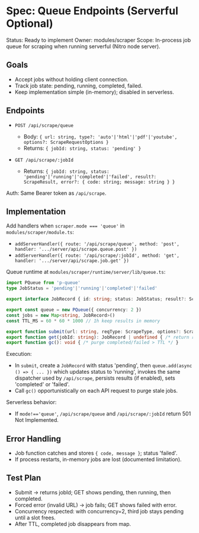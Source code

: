 # Spec: Queue Endpoints (Serverful Optional)

Status: Ready to implement
Owner: modules/scraper
Scope: In-process job queue for scraping when running serverful (Nitro node server).

## Goals
- Accept jobs without holding client connection.
- Track job state: pending, running, completed, failed.
- Keep implementation simple (in-memory); disabled in serverless.

## Endpoints

- `POST /api/scrape/queue`
  - Body: `{ url: string, type?: 'auto'|'html'|'pdf'|'youtube', options?: ScrapeRequestOptions }`
  - Returns: `{ jobId: string, status: 'pending' }`

- `GET /api/scrape/:jobId`
  - Returns: `{ jobId: string, status: 'pending'|'running'|'completed'|'failed', result?: ScrapeResult, error?: { code: string; message: string } }`

Auth: Same Bearer token as `/api/scrape`.

## Implementation

Add handlers when `scraper.mode === 'queue'` in `modules/scraper/module.ts`:
- `addServerHandler({ route: '/api/scrape/queue', method: 'post', handler: '.../server/api/scrape.queue.post' })`
- `addServerHandler({ route: '/api/scrape/:jobId', method: 'get', handler: '.../server/api/scrape.job.get' })`

Queue runtime at `modules/scraper/runtime/server/lib/queue.ts`:

```ts
import PQueue from 'p-queue'
type JobStatus = 'pending'|'running'|'completed'|'failed'

export interface JobRecord { id: string; status: JobStatus; result?: ScrapeResult; error?: { code: string; message: string }; createdAt: number; updatedAt: number }

export const queue = new PQueue({ concurrency: 2 })
const jobs = new Map<string, JobRecord>()
const TTL_MS = 60 * 60 * 1000 // 1h keep results in memory

export function submit(url: string, reqType: ScrapeType, options?: ScrapeRequestOptions): string { /* create id, set pending, queue.add(...) */ }
export function get(jobId: string): JobRecord | undefined { /* return record */ }
export function gc(): void { /* purge completed/failed > TTL */ }
```

Execution:
- In `submit`, create a `JobRecord` with status 'pending', then `queue.add(async () => { ... })` which updates status to 'running', invokes the same dispatcher used by `/api/scrape`, persists results (if enabled), sets 'completed' or 'failed'.
- Call `gc()` opportunistically on each API request to purge stale jobs.

Serverless behavior:
- If `mode!=='queue'`, `/api/scrape/queue` and `/api/scrape/:jobId` return 501 Not Implemented.

## Error Handling
- Job function catches and stores `{ code, message }`; status 'failed'.
- If process restarts, in-memory jobs are lost (documented limitation).

## Test Plan
- Submit → returns jobId; GET shows pending, then running, then completed.
- Forced error (invalid URL) → job fails; GET shows failed with error.
- Concurrency respected: with concurrency=2, third job stays pending until a slot frees.
- After TTL, completed job disappears from map.
